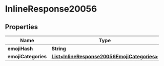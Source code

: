 

# InlineResponse20056


## Properties

Name | Type | Description | Notes
------------ | ------------- | ------------- | -------------
**emojiHash** | **String** |  |  [optional]
**emojiCategories** | [**List&lt;InlineResponse20056EmojiCategories&gt;**](InlineResponse20056EmojiCategories.md) |  |  [optional]



